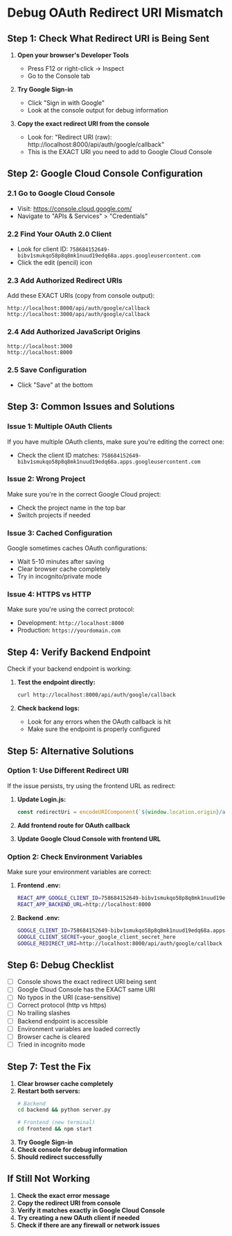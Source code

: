 # Debug OAuth Redirect URI Mismatch

## Step 1: Check What Redirect URI is Being Sent

1. **Open your browser's Developer Tools**
   - Press F12 or right-click → Inspect
   - Go to the Console tab

2. **Try Google Sign-in**
   - Click "Sign in with Google"
   - Look at the console output for debug information

3. **Copy the exact redirect URI from the console**
   - Look for: "Redirect URI (raw): http://localhost:8000/api/auth/google/callback"
   - This is the EXACT URI you need to add to Google Cloud Console

## Step 2: Google Cloud Console Configuration

### 2.1 Go to Google Cloud Console
- Visit: https://console.cloud.google.com/
- Navigate to "APIs & Services" > "Credentials"

### 2.2 Find Your OAuth 2.0 Client
- Look for client ID: `758684152649-bibv1smukqo58p8q8mk1nuud19edq68a.apps.googleusercontent.com`
- Click the edit (pencil) icon

### 2.3 Add Authorized Redirect URIs
Add these EXACT URIs (copy from console output):
```
http://localhost:8000/api/auth/google/callback
http://localhost:3000/api/auth/google/callback
```

### 2.4 Add Authorized JavaScript Origins
```
http://localhost:3000
http://localhost:8000
```

### 2.5 Save Configuration
- Click "Save" at the bottom

## Step 3: Common Issues and Solutions

### Issue 1: Multiple OAuth Clients
If you have multiple OAuth clients, make sure you're editing the correct one:
- Check the client ID matches: `758684152649-bibv1smukqo58p8q8mk1nuud19edq68a.apps.googleusercontent.com`

### Issue 2: Wrong Project
Make sure you're in the correct Google Cloud project:
- Check the project name in the top bar
- Switch projects if needed

### Issue 3: Cached Configuration
Google sometimes caches OAuth configurations:
- Wait 5-10 minutes after saving
- Clear browser cache completely
- Try in incognito/private mode

### Issue 4: HTTPS vs HTTP
Make sure you're using the correct protocol:
- Development: `http://localhost:8000`
- Production: `https://yourdomain.com`

## Step 4: Verify Backend Endpoint

Check if your backend endpoint is working:

1. **Test the endpoint directly:**
   ```bash
   curl http://localhost:8000/api/auth/google/callback
   ```

2. **Check backend logs:**
   - Look for any errors when the OAuth callback is hit
   - Make sure the endpoint is properly configured

## Step 5: Alternative Solutions

### Option 1: Use Different Redirect URI
If the issue persists, try using the frontend URL as redirect:

1. **Update Login.js:**
   ```javascript
   const redirectUri = encodeURIComponent(`${window.location.origin}/auth/google/callback`);
   ```

2. **Add frontend route for OAuth callback**
3. **Update Google Cloud Console with frontend URL**

### Option 2: Check Environment Variables
Make sure your environment variables are correct:

1. **Frontend .env:**
   ```bash
   REACT_APP_GOOGLE_CLIENT_ID=758684152649-bibv1smukqo58p8q8mk1nuud19edq68a.apps.googleusercontent.com
   REACT_APP_BACKEND_URL=http://localhost:8000
   ```

2. **Backend .env:**
   ```bash
   GOOGLE_CLIENT_ID=758684152649-bibv1smukqo58p8q8mk1nuud19edq68a.apps.googleusercontent.com
   GOOGLE_CLIENT_SECRET=your_google_client_secret_here
   GOOGLE_REDIRECT_URI=http://localhost:8000/api/auth/google/callback
   ```

## Step 6: Debug Checklist

- [ ] Console shows the exact redirect URI being sent
- [ ] Google Cloud Console has the EXACT same URI
- [ ] No typos in the URI (case-sensitive)
- [ ] Correct protocol (http vs https)
- [ ] No trailing slashes
- [ ] Backend endpoint is accessible
- [ ] Environment variables are loaded correctly
- [ ] Browser cache is cleared
- [ ] Tried in incognito mode

## Step 7: Test the Fix

1. **Clear browser cache completely**
2. **Restart both servers:**
   ```bash
   # Backend
   cd backend && python server.py
   
   # Frontend (new terminal)
   cd frontend && npm start
   ```
3. **Try Google Sign-in**
4. **Check console for debug information**
5. **Should redirect successfully**

## If Still Not Working

1. **Check the exact error message**
2. **Copy the redirect URI from console**
3. **Verify it matches exactly in Google Cloud Console**
4. **Try creating a new OAuth client if needed**
5. **Check if there are any firewall or network issues**
